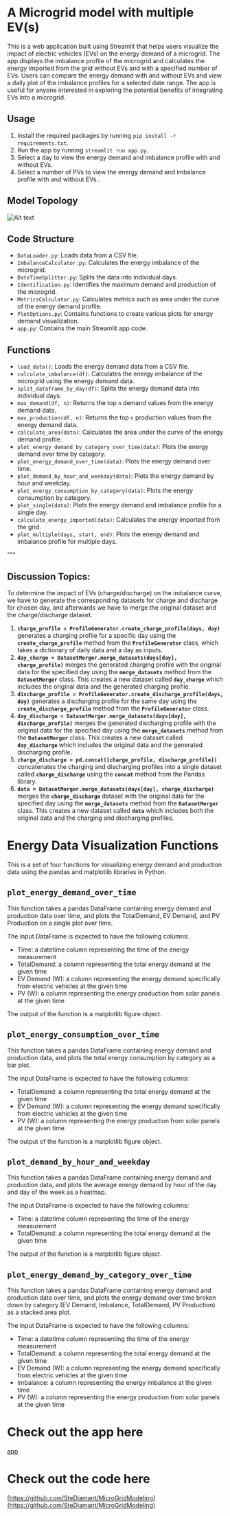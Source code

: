 # A Microgrid model with multiple EV(s)


This is a web application built using Streamlit that helps users visualize the impact of electric vehicles (EVs) on the energy demand of a microgrid. The app displays the imbalance profile of the microgrid and calculates the energy imported from the grid without EVs and with a specified number of EVs. Users can compare the energy demand with and without EVs and view a daily plot of the imbalance profiles for a selected date range. The app is useful for anyone interested in exploring the potential benefits of integrating EVs into a microgrid.

## Usage

1. Install the required packages by running `pip install -r requirements.txt`.
2. Run the app by running `streamlit run app.py`.
3. Select a day to view the energy demand and imbalance profile with and without EVs.
4. Select a number of PVs to view the energy demand and imbalance profile with and without EVs..
## Model Topology
![Alt text](image.png)
## Code Structure

- `DataLoader.py`: Loads data from a CSV file.
- `ImbalanceCalculator.py`: Calculates the energy imbalance of the microgrid.
- `DateTimeSplitter.py`: Splits the data into individual days.
- `Identification.py`: Identifies the maximum demand and production of the microgrid.
- `MetricsCalculator.py`: Calculates metrics such as area under the curve of the energy demand profile.
- `PlotOptions.py`: Contains functions to create various plots for energy demand visualization.
- `app.py`: Contains the main Streamlit app code.

## Functions

- `load_data()`: Loads the energy demand data from a CSV file.
- `calculate_imbalance(df)`: Calculates the energy imbalance of the microgrid using the energy demand data.
- `split_dataframe_by_day(df)`: Splits the energy demand data into individual days.
- `max_demand(df, n)`: Returns the top `n` demand values from the energy demand data.
- `max_production(df, n)`: Returns the top `n` production values from the energy demand data.
- `calculate_area(data)`: Calculates the area under the curve of the energy demand profile.
- `plot_energy_demand_by_category_over_time(data)`: Plots the energy demand over time by category.
- `plot_energy_demand_over_time(data)`: Plots the energy demand over time.
- `plot_demand_by_hour_and_weekday(data)`: Plots the energy demand by hour and weekday.
- `plot_energy_consumption_by_category(data)`: Plots the energy consumption by category.
- `plot_single(data)`: Plots the energy demand and imbalance profile for a single day.
- `calculate_energy_imported(data)`: Calculates the energy imported from the grid.
- `plot_multiple(days, start, end)`: Plots the energy demand and imbalance profile for multiple days.

"""

## Discussion Topics:

To determine the impact of EVs (charge/discharge) on the imbalance curve, we have to generate the corresponding datasets for charge and discharge for chosen day, and afterwards we have to merge the original dataset and the charge/discharge dataset.

1. **`charge_profile = ProfileGenerator.create_charge_profile(days, day)`** generates a charging profile for a specific day using the **`create_charge_profile`** method from the **`ProfileGenerator`** class, which takes a dictionary of daily data and a day as inputs.
2. **`day_charge = DatasetMerger.merge_datasets(days[day], charge_profile)`** merges the generated charging profile with the original data for the specified day using the **`merge_datasets`** method from the **`DatasetMerger`** class. This creates a new dataset called **`day_charge`** which includes the original data and the generated charging profile.
3. **`discharge_profile = ProfileGenerator.create_discharge_profile(days, day)`** generates a discharging profile for the same day using the **`create_discharge_profile`** method from the **`ProfileGenerator`** class.
4. **`day_discharge = DatasetMerger.merge_datasets(days[day], discharge_profile)`** merges the generated discharging profile with the original data for the specified day using the **`merge_datasets`** method from the **`DatasetMerger`** class. This creates a new dataset called **`day_discharge`** which includes the original data and the generated discharging profile.
5. **`charge_discharge = pd.concat([charge_profile, discharge_profile])`** concatenates the charging and discharging profiles into a single dataset called **`charge_discharge`** using the **`concat`** method from the Pandas library.
6. **`data = DatasetMerger.merge_datasets(days[day], charge_discharge)`** merges the **`charge_discharge`** dataset with the original data for the specified day using the **`merge_datasets`** method from the **`DatasetMerger`** class. This creates a new dataset called **`data`** which includes both the original data and the charging and discharging profiles.

# **Energy Data Visualization Functions**

This is a set of four functions for visualizing energy demand and production data using the pandas and matplotlib libraries in Python.

## **`plot_energy_demand_over_time`**

This function takes a pandas DataFrame containing energy demand and production data over time, and plots the TotalDemand, EV Demand, and PV Production on a single plot over time.

The input DataFrame is expected to have the following columns:

- Time: a datetime column representing the time of the energy measurement
- TotalDemand: a column representing the total energy demand at the given time
- EV Demand (W): a column representing the energy demand specifically from electric vehicles at the given time
- PV (W): a column representing the energy production from solar panels at the given time

The output of the function is a matplotlib figure object.

## **`plot_energy_consumption_over_time`**

This function takes a pandas DataFrame containing energy demand and production data, and plots the total energy consumption by category as a bar plot.

The input DataFrame is expected to have the following columns:

- TotalDemand: a column representing the total energy demand at the given time
- EV Demand (W): a column representing the energy demand specifically from electric vehicles at the given time
- PV (W): a column representing the energy production from solar panels at the given time

The output of the function is a matplotlib figure object.

## **`plot_demand_by_hour_and_weekday`**

This function takes a pandas DataFrame containing energy demand and production data, and plots the average energy demand by hour of the day and day of the week as a heatmap.

The input DataFrame is expected to have the following columns:

- Time: a datetime column representing the time of the energy measurement
- TotalDemand: a column representing the total energy demand at the given time

The output of the function is a matplotlib figure object.

## **`plot_energy_demand_by_category_over_time`**

This function takes a pandas DataFrame containing energy demand and production data over time, and plots the energy demand over time broken down by category (EV Demand, Imbalance, TotalDemand, PV Production) as a stacked area plot.

The input DataFrame is expected to have the following columns:

- Time: a datetime column representing the time of the energy measurement
- TotalDemand: a column representing the total energy demand at the given time
- EV Demand (W): a column representing the energy demand specifically from electric vehicles at the given time
- Imbalance: a column representing the energy imbalance at the given time
- PV (W): a column representing the energy production from solar panels at the given time

# Check out the app here

[app](https://stediamant-microgridmodeling-app-c9e9e9.streamlit.app/)

# Check out the code here

[https://github.com/SteDiamant/MicroGridModeling](https://github.com/SteDiamant/MicroGridModeling)